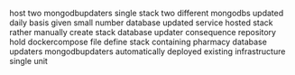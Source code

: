host two mongodbupdaters single stack two different mongodbs updated daily basis given small number database updated service hosted stack rather manually create stack database updater consequence repository hold dockercompose file define stack containing pharmacy database updaters mongodbupdaters automatically deployed existing infrastructure single unit